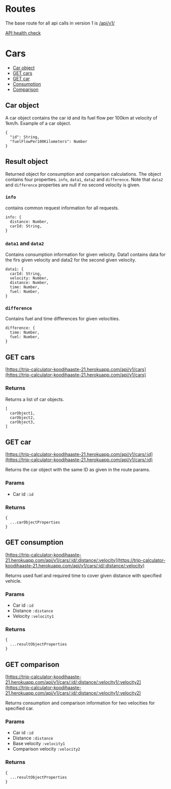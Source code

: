 # Routes
The base route for all api calls in version 1 is [/api/v1/](https://trip-calculator-koodihaaste-21.herokuapp.com/api/v1/health)

[API health check](https://trip-calculator-koodihaaste-21.herokuapp.com/api/v1/health)
# Cars

- [Car object](#car-object)
- [GET cars](#get-cars)
- [GET car](#get-car)
- [Consumption](#get-consumption)
- [Comparison](#get-comparison)

## Car object
A car object contains the car id and its fuel flow per 100km at velocity of 1km/h. Example of a car object.
```JS
{
  "id": String,
  "fuelFlowPer100Kilometers": Number
}
```

## Result object
Returned object for consumption and comparison calculations. The object contains four properties. `info`, `data1`, `data2` and `difference`. Note that `data2` and `difference` properties are null if no second velocity is given.

### `info`
contains common request information for all requests.
```JS
info: {
  distance: Number,
  carId: String,
}
```

### `data1` and `data2`
Contains consumption information for given velocity. Data1 contains data for the firs given velocity and data2 for the second given velocity.

```JS
data1: {
  carId: String,
  velocity: Number,
  distance: Number,
  time: Number,
  fuel: Number,
}
```

### `difference`
Contains fuel and time differences for given velocities.
```JS
difference: {
  time: Number,
  fuel: Number,
}
```

## GET cars
[https://trip-calculator-koodihaaste-21.herokuapp.com/api/v1/cars](https://trip-calculator-koodihaaste-21.herokuapp.com/api/v1/cars)

### Returns
Returns a list of car objects.
```JS
[
  carObject1,
  carObject2,
  carObject3,
]
```
## GET car
[https://trip-calculator-koodihaaste-21.herokuapp.com/api/v1/cars/:id](https://trip-calculator-koodihaaste-21.herokuapp.com/api/v1/cars/:id)

Returns the car object with the same ID as given in the route params.

### Params
- Car id `:id`

### Returns
```JS
{
  ...carObjectProperties
}
```

## GET consumption
[https://trip-calculator-koodihaaste-21.herokuapp.com/api/v1/cars/:id/:distance/:velocity](https://trip-calculator-koodihaaste-21.herokuapp.com/api/v1/cars/:id/:distance/:velocity)

Returns used fuel and required time to cover given distance with specified vehicle.
### Params
- Car id `:id`
- Distance `:distance`
- Velocity `:velocity1`
### Returns
```JS
{
  ...resultObjectProperties
}
```

## GET comparison
[https://trip-calculator-koodihaaste-21.herokuapp.com/api/v1/cars/:id/:distance/:velocity1/:velocity2](https://trip-calculator-koodihaaste-21.herokuapp.com/api/v1/cars/:id/:distance/:velocity1/:velocity2)

Returns consumption and comparison information for two velocities for specified car.

### Params
- Car id `:id`
- Distance `:distance`
- Base velocity `:velocity1`
- Comparison velocity `:velocity2`

### Returns
```JS
{
  ...resultObjectProperties
}
```